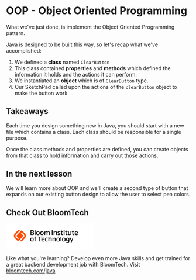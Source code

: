 # OOP - Object Oriented Programming

What we've just done, is implement the Object Oriented Programming pattern.

Java is designed to be built this way, so let's recap what we've accomplished:

1. We defined a **class** named `ClearButton`
2. This class contained **properties** and **methods** which defined the information it holds and the actions it can perform.
3. We instantiated an **object** which is of `ClearButton` type.
4. Our SketchPad called upon the actions of the `clearButton` object to make the button work.

## Takeaways

Each time you design something new in Java, you should start with a new file which contains a class. Each class should be responsible for a single purpose.

Once the class methods and properties are defined, you can create objects from that class to hold information and carry out those actions.

## In the next lesson

We will learn more about OOP and we'll create a second type of button that expands on our existing button design to allow the user to select pen colors.


## Check Out BloomTech

[![](images/bloomtechlogo.png)](https://www.bloomtech.com/java)

Like what you're learning? Develop even more Java skills and get trained for a great backend development job with BloomTech. Visit <a href="https://www.bloomtech.com/java">bloomtech.com/java</a>